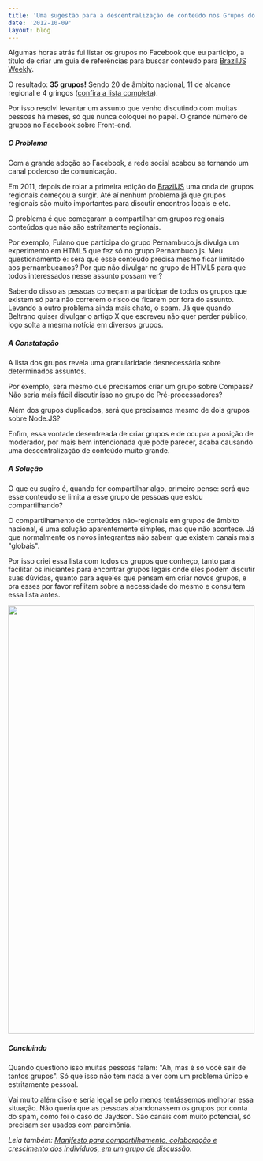 ```yaml
---
title: 'Uma sugestão para a descentralização de conteúdo nos Grupos do Facebook'
date: '2012-10-09'
layout: blog
---
```


Algumas horas atrás fui listar os grupos no Facebook que eu participo, a título de criar um guia de referências para buscar conteúdo para <a href="http://braziljs.org/weekly">BrazilJS Weekly</a>.

O resultado: <strong>35 grupos!</strong> Sendo 20 de âmbito nacional, 11 de alcance regional e 4 gringos (<a href="https://gist.github.com/3860568">confira a lista completa</a>).

Por isso resolvi levantar um assunto que venho discutindo com muitas pessoas há meses, só que nunca coloquei no papel. O grande número de grupos no Facebook sobre Front-end.
<h5>O Problema</h5>
Com a grande adoção ao Facebook, a rede social acabou se tornando um canal poderoso de comunicação.

Em 2011, depois de rolar a primeira edição do <a href="http://braziljs.com.br">BrazilJS</a> uma onda de grupos regionais começou a surgir. Até aí nenhum problema já que grupos regionais são muito importantes para discutir encontros locais e etc.

O problema é que começaram a compartilhar em grupos regionais conteúdos que não são estritamente regionais.

Por exemplo, Fulano que participa do grupo Pernambuco.js divulga um experimento em HTML5 que fez só no grupo Pernambuco.js. Meu questionamento é: será que esse conteúdo precisa mesmo ficar limitado aos pernambucanos? Por que não divulgar no grupo de HTML5 para que todos interessados nesse assunto possam ver?

Sabendo disso as pessoas começam a participar de todos os grupos que existem só para não correrem o risco de ficarem por fora do assunto. Levando a outro problema ainda mais chato, o spam. Já que quando Beltrano quiser divulgar o artigo X que escreveu não quer perder público, logo solta a mesma notícia em diversos grupos.
<h5>A Constatação</h5>
A lista dos grupos revela uma granularidade desnecessária sobre determinados assuntos.

Por exemplo, será mesmo que precisamos criar um grupo sobre Compass? Não seria mais fácil discutir isso no grupo de Pré-processadores?

Além dos grupos duplicados, será que precisamos mesmo de dois grupos sobre Node.JS?

Enfim, essa vontade desenfreada de criar grupos e de ocupar a posição de moderador, por mais bem intencionada que pode parecer, acaba causando uma descentralização de conteúdo muito grande.
<h5>A Solução</h5>
O que eu sugiro é, quando for compartilhar algo, primeiro pense: será que esse conteúdo se limita a esse grupo de pessoas que estou compartilhando?

O compartilhamento de conteúdos não-regionais em grupos de âmbito nacional, é uma solução aparentemente simples, mas que não acontece. Já que normalmente os novos integrantes não sabem que existem canais mais "globais".

Por isso criei essa lista com todos os grupos que conheço, tanto para facilitar os iniciantes para encontrar grupos legais onde eles podem discutir suas dúvidas, quanto para aqueles que pensam em criar novos grupos, e pra esses por favor reflitam sobre a necessidade do mesmo e consultem essa lista antes.

<a href="https://gist.github.com/3860568"><img class="alignnone size-full wp-image-135" title="grupos-facebook-gist" src="http://braziljs.org/wp-content/uploads/2012/10/grupos-facebook-gist1.jpg" alt="" width="500" height="868" /></a>
<h5>Concluindo</h5>
Quando questiono isso muitas pessoas falam: "Ah, mas é só você sair de tantos grupos". Só que isso não tem nada a ver com um problema único e estritamente pessoal.

Vai muito além diso e seria legal se pelo menos tentássemos melhorar essa situação. Não queria que as pessoas abandonassem os grupos por conta do spam, como foi o caso do Jaydson. São canais com muito potencial, só precisam ser usados com parcimônia.

<em>Leia também: <a href="https://gist.github.com/3879349">Manifesto para compartilhamento, colaboração e crescimento dos indivíduos, em um grupo de discussão.</a></em>